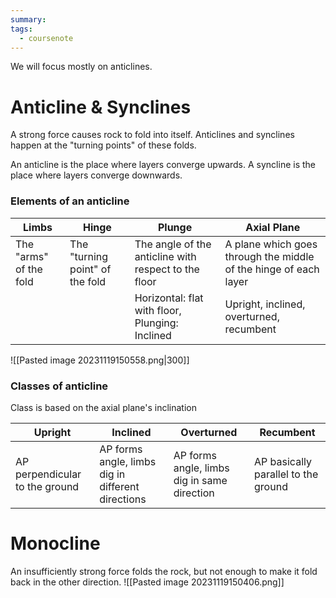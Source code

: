 ```yaml
---
summary: 
tags:
  - coursenote
---
```

We will focus mostly on anticlines.
# Anticline & Synclines
A strong force causes rock to fold into itself. Anticlines and synclines happen at the "turning points" of these folds.

An anticline is the place where layers converge upwards. A syncline is the place where layers converge downwards.
### Elements of an anticline
| Limbs                  | Hinge                           | Plunge                                               | Axial Plane                                                      |
| ---------------------- | ------------------------------- | ---------------------------------------------------- | ---------------------------------------------------------------- |
| The "arms" of the fold | The "turning point" of the fold | The angle of the anticline with respect to the floor | A plane which goes through the middle of the hinge of each layer |
|                        |                                 | Horizontal: flat with floor, Plunging: Inclined      | Upright, inclined, overturned, recumbent                         |

![[Pasted image 20231119150558.png|300]]
### Classes of anticline
Class is based on the axial plane's inclination

| Upright                        | Inclined                                          | Overturned                                  | Recumbent                           |
| ------------------------------ | ------------------------------------------------- | ------------------------------------------- | ----------------------------------- |
| AP perpendicular to the ground | AP forms angle, limbs dig in different directions | AP forms angle, limbs dig in same direction | AP basically parallel to the ground |
# Monocline
An insufficiently strong force folds the rock, but not enough to make it fold back in the other direction.
![[Pasted image 20231119150406.png]]